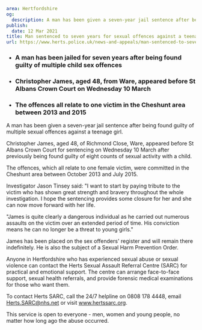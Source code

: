 ```yaml
area: Hertfordshire
og:
  description: A man has been given a seven-year jail sentence after being found guilty of multiple sexual offences against a teenage girl.
publish:
  date: 12 Mar 2021
title: Man sentenced to seven years for sexual offences against a teenage girl
url: https://www.herts.police.uk/news-and-appeals/man-sentenced-to-seven-years-for-sexual-offences-against-a-teenage-girl-1304
```

* ### A man has been jailed for seven years after being found guilty of multiple child sex offences

 * ### Christopher James, aged 48, from Ware, appeared before St Albans Crown Court on Wednesday 10 March

 * ### The offences all relate to one victim in the Cheshunt area between 2013 and 2015

A man has been given a seven-year jail sentence after being found guilty of multiple sexual offences against a teenage girl.

Christopher James, aged 48, of Richmond Close, Ware, appeared before St Albans Crown Court for sentencing on Wednesday 10 March after previously being found guilty of eight counts of sexual activity with a child.

The offences, which all relate to one female victim, were committed in the Cheshunt area between October 2013 and July 2015.

Investigator Jason Tinsey said: "I want to start by paying tribute to the victim who has shown great strength and bravery throughout the whole investigation. I hope the sentencing provides some closure for her and she can now move forward with her life.

"James is quite clearly a dangerous individual as he carried out numerous assaults on the victim over an extended period of time. His conviction means he can no longer be a threat to young girls."

James has been placed on the sex offenders' register and will remain there indefinitely. He is also the subject of a Sexual Harm Prevention Order.

Anyone in Hertfordshire who has experienced sexual abuse or sexual violence can contact the Herts Sexual Assault Referral Centre (SARC) for practical and emotional support. The centre can arrange face-to-face support, sexual health referrals, and provide forensic medical examinations for those who want them.

To contact Herts SARC, call the 24/7 helpline on 0808 178 4448, email Herts.SARC@nhs.net or visit www.hertssarc.org.

This service is open to everyone - men, women and young people, no matter how long ago the abuse occurred.
